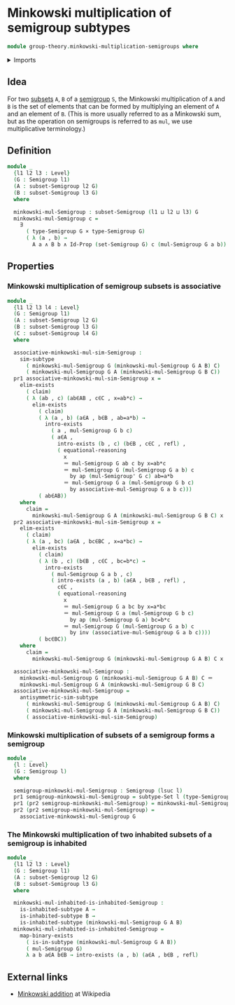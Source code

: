 # Minkowski multiplication of semigroup subtypes

```agda
module group-theory.minkowski-multiplication-semigroups where
```

<details><summary>Imports</summary>

```agda
open import foundation.action-on-identifications-functions
open import foundation.cartesian-product-types
open import foundation.conjunction
open import foundation.dependent-pair-types
open import foundation.existential-quantification
open import foundation.identity-types
open import foundation.inhabited-subtypes
open import foundation.powersets
open import foundation.propositions
open import foundation.sets
open import foundation.subtypes
open import foundation.universe-levels

open import group-theory.semigroups
open import group-theory.subsets-semigroups

open import logic.functoriality-existential-quantification
```

</details>

## Idea

For two [subsets](group-theory.subsets-semigroups.md) `A`, `B` of a
[semigroup](group-theory.semigroups.md) `S`, the Minkowski multiplication of `A`
and `B` is the set of elements that can be formed by multiplying an element of
`A` and an element of `B`. (This is more usually referred to as a Minkowski sum,
but as the operation on semigroups is referred to as `mul`, we use
multiplicative terminology.)

## Definition

```agda
module _
  {l1 l2 l3 : Level}
  (G : Semigroup l1)
  (A : subset-Semigroup l2 G)
  (B : subset-Semigroup l3 G)
  where

  minkowski-mul-Semigroup : subset-Semigroup (l1 ⊔ l2 ⊔ l3) G
  minkowski-mul-Semigroup c =
    ∃
      ( type-Semigroup G × type-Semigroup G)
      ( λ (a , b) →
        A a ∧ B b ∧ Id-Prop (set-Semigroup G) c (mul-Semigroup G a b))
```

## Properties

### Minkowski multiplication of semigroup subsets is associative

```agda
module _
  {l1 l2 l3 l4 : Level}
  (G : Semigroup l1)
  (A : subset-Semigroup l2 G)
  (B : subset-Semigroup l3 G)
  (C : subset-Semigroup l4 G)
  where

  associative-minkowski-mul-sim-Semigroup :
    sim-subtype
      ( minkowski-mul-Semigroup G (minkowski-mul-Semigroup G A B) C)
      ( minkowski-mul-Semigroup G A (minkowski-mul-Semigroup G B C))
  pr1 associative-minkowski-mul-sim-Semigroup x =
    elim-exists
      ( claim)
      ( λ (ab , c) (ab∈AB , c∈C , x=ab*c) →
        elim-exists
          ( claim)
          ( λ (a , b) (a∈A , b∈B , ab=a*b) →
            intro-exists
              ( a , mul-Semigroup G b c)
              ( a∈A ,
                intro-exists (b , c) (b∈B , c∈C , refl) ,
                ( equational-reasoning
                  x
                  ＝ mul-Semigroup G ab c by x=ab*c
                  ＝ mul-Semigroup G (mul-Semigroup G a b) c
                    by ap (mul-Semigroup' G c) ab=a*b
                  ＝ mul-Semigroup G a (mul-Semigroup G b c)
                    by associative-mul-Semigroup G a b c)))
          ( ab∈AB))
    where
      claim =
        minkowski-mul-Semigroup G A (minkowski-mul-Semigroup G B C) x
  pr2 associative-minkowski-mul-sim-Semigroup x =
    elim-exists
      ( claim)
      ( λ (a , bc) (a∈A , bc∈BC , x=a*bc) →
        elim-exists
          ( claim)
          ( λ (b , c) (b∈B , c∈C , bc=b*c) →
            intro-exists
              ( mul-Semigroup G a b , c)
              ( intro-exists (a , b) (a∈A , b∈B , refl) ,
                c∈C ,
                ( equational-reasoning
                  x
                  ＝ mul-Semigroup G a bc by x=a*bc
                  ＝ mul-Semigroup G a (mul-Semigroup G b c)
                    by ap (mul-Semigroup G a) bc=b*c
                  ＝ mul-Semigroup G (mul-Semigroup G a b) c
                    by inv (associative-mul-Semigroup G a b c))))
          ( bc∈BC))
    where
      claim =
        minkowski-mul-Semigroup G (minkowski-mul-Semigroup G A B) C x

  associative-minkowski-mul-Semigroup :
    minkowski-mul-Semigroup G (minkowski-mul-Semigroup G A B) C ＝
    minkowski-mul-Semigroup G A (minkowski-mul-Semigroup G B C)
  associative-minkowski-mul-Semigroup =
    antisymmetric-sim-subtype
      ( minkowski-mul-Semigroup G (minkowski-mul-Semigroup G A B) C)
      ( minkowski-mul-Semigroup G A (minkowski-mul-Semigroup G B C))
      ( associative-minkowski-mul-sim-Semigroup)
```

### Minkowski multiplication of subsets of a semigroup forms a semigroup

```agda
module _
  {l : Level}
  (G : Semigroup l)
  where

  semigroup-minkowski-mul-Semigroup : Semigroup (lsuc l)
  pr1 semigroup-minkowski-mul-Semigroup = subtype-Set l (type-Semigroup G)
  pr1 (pr2 semigroup-minkowski-mul-Semigroup) = minkowski-mul-Semigroup G
  pr2 (pr2 semigroup-minkowski-mul-Semigroup) =
    associative-minkowski-mul-Semigroup G
```

### The Minkowski multiplication of two inhabited subsets of a semigroup is inhabited

```agda
module _
  {l1 l2 l3 : Level}
  (G : Semigroup l1)
  (A : subset-Semigroup l2 G)
  (B : subset-Semigroup l3 G)
  where

  minkowski-mul-inhabited-is-inhabited-Semigroup :
    is-inhabited-subtype A →
    is-inhabited-subtype B →
    is-inhabited-subtype (minkowski-mul-Semigroup G A B)
  minkowski-mul-inhabited-is-inhabited-Semigroup =
    map-binary-exists
      ( is-in-subtype (minkowski-mul-Semigroup G A B))
      ( mul-Semigroup G)
      λ a b a∈A b∈B → intro-exists (a , b) (a∈A , b∈B , refl)
```

## External links

- [Minkowski addition](https://en.wikipedia.org/wiki/Minkowski_addition) at
  Wikipedia
